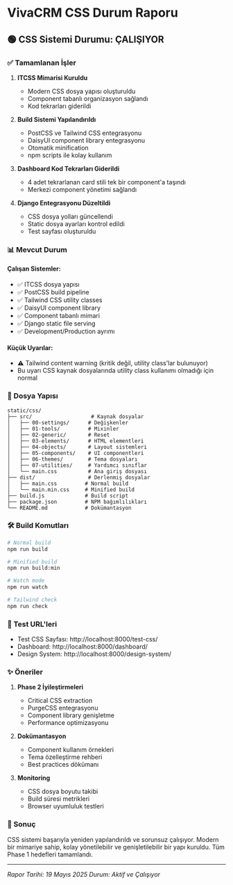 # VivaCRM CSS Durum Raporu

## 🟢 CSS Sistemi Durumu: ÇALIŞIYOR

### ✅ Tamamlanan İşler

1. **ITCSS Mimarisi Kuruldu**
   - Modern CSS dosya yapısı oluşturuldu
   - Component tabanlı organizasyon sağlandı
   - Kod tekrarları giderildi

2. **Build Sistemi Yapılandırıldı**
   - PostCSS ve Tailwind CSS entegrasyonu
   - DaisyUI component library entegrasyonu
   - Otomatik minification
   - npm scripts ile kolay kullanım

3. **Dashboard Kod Tekrarları Giderildi**
   - 4 adet tekrarlanan card stili tek bir component'a taşındı
   - Merkezi component yönetimi sağlandı

4. **Django Entegrasyonu Düzeltildi**
   - CSS dosya yolları güncellendi
   - Static dosya ayarları kontrol edildi
   - Test sayfası oluşturuldu

### 📊 Mevcut Durum

#### Çalışan Sistemler:
- ✅ ITCSS dosya yapısı
- ✅ PostCSS build pipeline
- ✅ Tailwind CSS utility classes
- ✅ DaisyUI component library
- ✅ Component tabanlı mimari
- ✅ Django static file serving
- ✅ Development/Production ayrımı

#### Küçük Uyarılar:
- ⚠️ Tailwind content warning (kritik değil, utility class'lar bulunuyor)
- Bu uyarı CSS kaynak dosyalarında utility class kullanımı olmadığı için normal

### 📁 Dosya Yapısı

```
static/css/
├── src/                   # Kaynak dosyalar
│   ├── 00-settings/      # Değişkenler
│   ├── 01-tools/         # Mixinler
│   ├── 02-generic/       # Reset
│   ├── 03-elements/      # HTML elementleri
│   ├── 04-objects/       # Layout sistemleri
│   ├── 05-components/    # UI componentleri
│   ├── 06-themes/        # Tema dosyaları
│   ├── 07-utilities/     # Yardımcı sınıflar
│   └── main.css          # Ana giriş dosyası
├── dist/                 # Derlenmiş dosyalar
│   ├── main.css         # Normal build
│   └── main.min.css     # Minified build
├── build.js             # Build script
├── package.json         # NPM bağımlılıkları
└── README.md            # Dokümantasyon
```

### 🛠️ Build Komutları

```bash
# Normal build
npm run build

# Minified build  
npm run build:min

# Watch mode
npm run watch

# Tailwind check
npm run check
```

### 🚀 Test URL'leri

- Test CSS Sayfası: http://localhost:8000/test-css/
- Dashboard: http://localhost:8000/dashboard/
- Design System: http://localhost:8000/design-system/

### ✨ Öneriler

1. **Phase 2 İyileştirmeleri**
   - Critical CSS extraction
   - PurgeCSS entegrasyonu
   - Component library genişletme
   - Performance optimizasyonu

2. **Dokümantasyon**
   - Component kullanım örnekleri
   - Tema özelleştirme rehberi
   - Best practices dökümanı

3. **Monitoring**
   - CSS dosya boyutu takibi
   - Build süresi metrikleri
   - Browser uyumluluk testleri

### 📝 Sonuç

CSS sistemi başarıyla yeniden yapılandırıldı ve sorunsuz çalışıyor. Modern bir mimariye sahip, kolay yönetilebilir ve genişletilebilir bir yapı kuruldu. Tüm Phase 1 hedefleri tamamlandı.

---

*Rapor Tarihi: 19 Mayıs 2025*
*Durum: Aktif ve Çalışıyor*